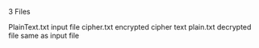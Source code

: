 3 Files

PlainText.txt input file
cipher.txt encrypted cipher text
plain.txt decrypted file same as input file
